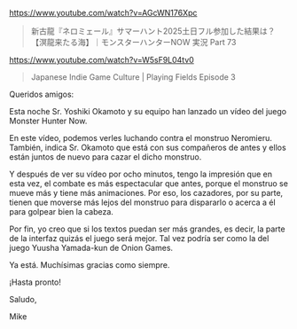https://www.youtube.com/watch?v=AGcWN176Xpc

> 新古龍『ネロミェール』サマーハント2025土日フル参加した結果は？【溟龍来たる海】｜モンスターハンターNOW 実況 Part 73 

https://www.youtube.com/watch?v=W5sF9L04tv0

> Japanese Indie Game Culture | Playing Fields Episode 3 

Queridos amigos:

Esta noche Sr. Yoshiki Okamoto y su equipo han lanzado un vídeo del juego Monster Hunter Now.

En este vídeo, podemos verles luchando contra el monstruo Neromieru. También, indica Sr. Okamoto que está con sus compañeros de antes y ellos están juntos de nuevo para cazar el dicho monstruo.

Y después de ver su vídeo por ocho minutos, tengo la impresión que en esta vez, el combate es más espectacular que antes, porque el monstruo se mueve más y tiene más animaciones. Por eso, los cazadores, por su parte, tienen que moverse más lejos del monstruo para dispararlo o acerca a él para golpear bien la cabeza.

Por fin, yo creo que si los textos puedan ser más grandes, es decir, la parte de la interfaz quizás el juego será mejor. Tal vez podría ser como la del juego Yuusha Yamada-kun de Onion Games.

Ya está. Muchísimas gracias como siempre.

¡Hasta pronto!

Saludo,

Mike

 
